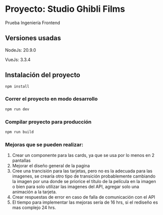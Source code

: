 # Proyecto: Studio Ghibli Films

Prueba Ingeniería Frontend

## Versiones usadas

NodeJs: 20.9.0


VueJs: 3.3.4

## Instalación del proyecto

```sh
npm install
```

### Correr el proyecto en modo desarrollo

```sh
npm run dev
```

### Compilar proyecto para producción

```sh
npm run build
```

### Mejoras que se pueden realizar:

1. Crear un componente para las cards, ya que se usa por lo menos en 2 pantallas
2. Mejorar el diseño general de la pagina
3. Cree una trancisión para las tarjetas, pero no es la adecuada para las imagenes, se crearía otro tipo de transición probablemente cambiando la imagen por una donde se priorice el título de la película en la imagen o bien para solo utilizar las imagenes del API, agregar solo una animación a la tarjeta.
4. Crear respuestas de error en caso de falla de comunicación con el API
5. El tiempo para implementar las mejoras sería de 16 hrs, si el rediseño es mas complejo 24 hrs.

